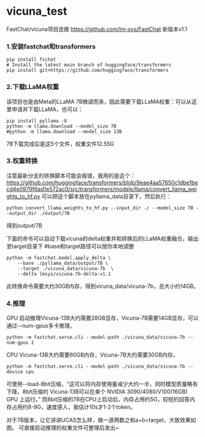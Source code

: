 # vicuna_test
FastChat/vicuna项目连接 https://github.com/lm-sys/FastChat
新版本v1.1
### 1.安装fastchat和transformers
```
pip install fschat
# Install the latest main branch of huggingface/transformers
pip install git+https://github.com/huggingface/transformers
```
### 2.下载LLaMA权重
该项目也是由Meta的LLaMA 7B微调而来，因此需要下载LLaMA权重：可以从这里申请并下载LLaMA，也可以：
```
pip install pyllama -U
python -m llama.download --model_size 7B
#python -m llama.download --model_size 13B
```

7B下载完成后是这5个文件，权重文件12.55G

### 3.权重转换
注意最新分支的转换脚本可能会报错，我用的是这个：
https://github.com/huggingface/transformers/blob/9eae4aa57650c1dbe1becd4e0979f6ad1e572ac0/src/transformers/models/llama/convert_llama_weights_to_hf.py
可以把这个脚本放在pyllama_data目录下，然后执行：
```
python convert_llama_weights_to_hf.py --input_dir ./ --model_size 7B --output_dir ./output/7B
```
得到output/7B

下面的命令可以自动下载vicuna的delta权重并和转换后的LLaMA权重融合，输出至target目录下
#base和target路径可以按你本地调整
```
python -m fastchat.model.apply_delta \
    --base ./pyllama_data/output/7B \
    --target ./vicuna_data/vicuna-7b  \
    --delta lmsys/vicuna-7b-delta-v1.1
```
此转换命令需要大约30GB内存，得到vicuna_data/vicuna-7b，总大小约14GB。

### 4.推理
GPU
启动推理Vicuna-13B大约需要28GB显存，Vicuna-7B需要14GB显存，可以通过--num-gpus多卡推理。
```
python -m fastchat.serve.cli --model-path ./vicuna_data/vicuna-7b --num-gpus 2
```

CPU
Vicuna-13B大约需要60GB内存，Vicuna-7B大约需要30GB内存。
```
python -m fastchat.serve.cli --model-path ./vicuna_data/vicuna-7b --device cpu
```
可使用--load-8bit压缩，“这可以将内存使用量减少大约一半，同时模型质量略有下降，8bit压缩的 Vicuna-13B可以在单个 NVIDIA 3090/4080/V100(16GB) GPU 上运行。”
而8bit压缩的7B在CPU上启动后，内存占用约5G，较短的回答内存占用约8-9G，速度感人，我估计10s才1-2个token。

对于7B版本，让它讲讲UCAS怎么样，做一道两数之和a+b=target，大致效果如图。
可直接启动推理的权重文件可整理后发出~
